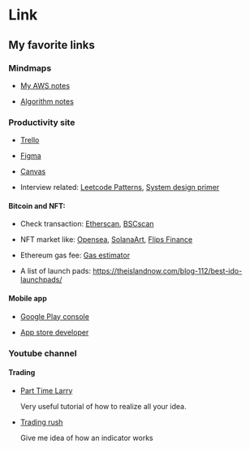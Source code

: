 # Link


## My favorite links

### Mindmaps

* [My AWS notes](https://www.mindmeister.com/1336038621)

* [Algorithm notes](https://www.mindmeister.com/2021534788?t=G53Vw0k9my)

### Productivity site

* [Trello](https://trello.com/)

* [Figma](https://www.figma.com/)

* [Canvas](https://www.canva.com/zh_tw/)

* Interview related: [Leetcode Patterns](https://seanprashad.com/leetcode-patterns/), [System design primer](https://github.com/donnemartin/system-design-primer)

#### Bitcoin and NFT:

* Check transaction:  [Etherscan](https://etherscan.io/), [BSCscan](https://bscscan.com/)

* NFT market like: [Opensea](http://opensea.io), [SolanaArt](https://solanart.io), [Flips Finance](https://www.flips.finance)

* Ethereum gas fee: [Gas estimator](https://www.blocknative.com/gas-estimator)

* A list of launch pads: https://theislandnow.com/blog-112/best-ido-launchpads/


#### Mobile app

* [Google Play console](https://play.google.com/console)

* [App store developer](https://appstoreconnect.apple.com/apps/1616185254/appstore/ios/version/inflight)

### Youtube channel

#### Trading

* [Part Time Larry](https://www.youtube.com/c/parttimelarry?app=desktop)

    Very useful tutorial of how to realize all your idea.

* [Trading rush](https://www.youtube.com/c/TRADINGRUSH)

    Give me idea of how an indicator works



